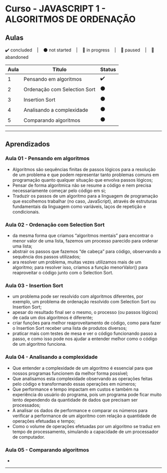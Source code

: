 # Curso - JAVASCRIPT 1 - ALGORITMOS DE ORDENAÇÃO

## Aulas
<p>
  ✔️ concluded &nbsp;&nbsp;&nbsp;|&nbsp;&nbsp;&nbsp;
  ⚫ not started &nbsp;&nbsp;&nbsp;|&nbsp;&nbsp;&nbsp;
  🔵 in progress &nbsp;&nbsp;&nbsp;|&nbsp;&nbsp;&nbsp;
  🔶 paused &nbsp;&nbsp;&nbsp;|&nbsp;&nbsp;&nbsp;
  🔴 abandoned 
</p>

| Aula | Titulo | Status |
| --- | --- | --- |
| 1 | Pensando em algoritmos | ✔️ |
| 2 | Ordenação com Selection Sort | ⚫ |
| 3 | Insertion Sort | ⚫ |
| 4 | Analisando a complexidade | ⚫ |
| 5 | Comparando algoritmos | ⚫ |

---

## Aprendizados

### Aula 01 - Pensando em algoritmos
<ul>
  <li>Algoritmos são sequências finitas de passos lógicos para a resolução de um problema e que podem representar tanto problemas comuns em programação quanto qualquer situação que envolva passos lógicos;</li>
  <li>Pensar de forma algorítmica não se resume a código e nem precisa necessariamente começar pelo código em si;</li>
  <li>Traduzir os passos de um algoritmo para a linguagem de programação que escolhemos trabalhar (no caso, JavaScript), através de estruturas fundamentais da linguagem como variáveis, laços de repetição e condicionais.</li>
</ul>

### Aula 02 - Ordenação com Selection Sort
<ul>
  <li>da mesma forma que criamos “algoritmos mentais” para encontrar o menor valor de uma lista, fazemos um processo parecido para ordenar uma lista;</li>
  <li>abstrair os passos que fazemos “de cabeça” para código, observando a sequência dos passos utilizados;</li>
  <li>ara resolver um problema, muitas vezes utilizamos mais de um algoritmo; para resolver isso, criamos a função menorValor() para reaproveitar o código junto com o Selection Sort.</li>
</ul>

### Aula 03 - Insertion Sort
<ul>
  <li>um problema pode ser resolvido com algoritmos diferentes, por exemplo, um problema de ordenação resolvido com Selection Sort ou Insertion Sort;</li>
  <li>apesar do resultado final ser o mesmo, o processo (ou passos lógicos) de cada um dos algoritmos é diferente;</li>
  <li>criar funções para melhor reaproveitamento de código, como para fazer o Insertion Sort receber uma lista de produtos diversos;</li>
  <li>praticar mais com testes de mesa e ver o código funcionando passo a passo, e como isso pode nos ajudar a entender melhor como o código de um algoritmo funciona.</li>
</ul>

### Aula 04 - Analisando a complexidade
<ul>
  <li>Que entender a complexidade de um algoritmo é essencial para que nossos programas funcionem da melhor forma possível;</li>
  <li>Que analisamos esta complexidade observando as operações feitas pelo código e transformando essas operações em números;</li>
  <li>Que performance e tempo impactam em custos e também na experiência do usuário do programa, pois um programa pode ficar muito lento dependendo da quantidade de dados que precisam ser processados;</li>
  <li>A analisar os dados de performance e comparar os números para verificar a performance de um algoritmo com relação a quantidade de operações efetuadas e tempo;</li>
  <li>Como o volume de operações efetuadas por um algoritmo se traduz em tempo de processamento, simulando a capacidade de um processador de computador.</li>
</ul>

### Aula 05 - Comparando algoritmos
<ul>
  <li></li>
</ul>

---
